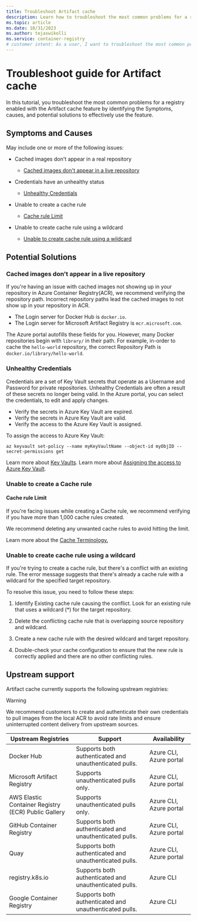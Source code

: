 ```yaml
---
title: Troubleshoot Artifact cache
description: Learn how to troubleshoot the most common problems for a registry enabled with the Artifact cache feature.
ms.topic: article
ms.date: 10/31/2023
ms.author: tejaswikolli
ms.service: container-registry
# customer intent: As a user, I want to troubleshoot the most common problems for a registry enabled with the Artifact cache feature so that I can effectively use the feature.
---
```


# Troubleshoot guide for Artifact cache 

In this tutorial, you troubleshoot the most common problems for a registry enabled with the Artifact cache feature by identifying the Symptoms, causes, and potential solutions to effectively use the feature.

## Symptoms and Causes

May include one or more of the following issues: 

- Cached images don't appear in a real repository 
  - [Cached images don't appear in a live repository](troubleshoot-artifact-cache.md#cached-images-dont-appear-in-a-live-repository) 

- Credentials have an unhealthy status
  - [Unhealthy Credentials](troubleshoot-artifact-cache.md#unhealthy-credentials)

- Unable to create a cache rule
  - [Cache rule Limit](troubleshoot-artifact-cache.md#cache-rule-limit)

- Unable to create cache rule using a wildcard
  - [Unable to create cache rule using a wildcard](troubleshoot-artifact-cache.md#unable-to-create-cache-rule-using-a-wildcard)

## Potential Solutions

### Cached images don't appear in a live repository 

If you're having an issue with cached images not showing up in your repository in Azure Container Registry(ACR), we recommend verifying the repository path. Incorrect repository paths lead the cached images to not show up in your repository in ACR.  

- The Login server for Docker Hub is `docker.io`.
- The Login server for Microsoft Artifact Registry is `mcr.microsoft.com`.

The Azure portal autofills these fields for you. However, many Docker repositories begin with `library/` in their path. For example, in-order to cache the `hello-world` repository, the correct Repository Path is `docker.io/library/hello-world`. 

### Unhealthy Credentials 

Credentials are a set of Key Vault secrets that operate as a Username and Password for private repositories. Unhealthy Credentials are often a result of these secrets no longer being valid. In the Azure portal, you can select the credentials, to edit and apply changes.

- Verify the secrets in Azure Key Vault are expired. 
- Verify the secrets in Azure Key Vault are valid.
- Verify the access to the Azure Key Vault is assigned.

To assign the access to Azure Key Vault:

```azurecli-interactive
az keyvault set-policy --name myKeyVaultName --object-id myObjID --secret-permissions get
```

Learn more about [Key Vaults][create-and-store-keyvault-credentials].
Learn more about [Assigning the access to Azure Key Vault][az-keyvault-set-policy].

### Unable to create a Cache rule

#### Cache rule Limit

If you're facing issues while creating a Cache rule, we recommend verifying if you have more than 1,000 cache rules created. 

We recommend deleting any unwanted cache rules to avoid hitting the limit. 

Learn more about the [Cache Terminology.](container-registry-artifact-cache.md#terminology)


### Unable to create cache rule using a wildcard

If you're trying to create a cache rule, but there's a conflict with an existing rule. The error message suggests that there's already a cache rule with a wildcard for the specified target repository.

To resolve this issue, you need to follow these steps:

1. Identify Existing cache rule causing the conflict. Look for an existing rule that uses a wildcard (*) for the target repository.

1. Delete the conflicting cache rule that is overlapping source repository and wildcard. 

1. Create a new cache rule with the desired wildcard and target repository.

1. Double-check your cache configuration to ensure that the new rule is correctly applied and there are no other conflicting rules.

## Upstream support 

Artifact cache currently supports the following upstream registries:

>[!WARNING]
> We recommend customers to create and authenticate their own credentials to pull images from the local ACR to avoid rate limits and ensure uninterrupted content delivery from upstream sources.

| Upstream Registries                          | Support                                                  | Availability             |
|----------------------------------------------|----------------------------------------------------------|--------------------------|
| Docker Hub                                   | Supports both authenticated and unauthenticated pulls.   | Azure CLI, Azure portal  |
| Microsoft Artifact Registry                  | Supports unauthenticated pulls only.                     | Azure CLI, Azure portal  |
| AWS Elastic Container Registry (ECR) Public Gallery | Supports unauthenticated pulls only.              | Azure CLI, Azure portal  |
| GitHub Container Registry                    | Supports both authenticated and unauthenticated pulls.   | Azure CLI, Azure portal  |
| Quay                                         | Supports both authenticated and unauthenticated pulls.   | Azure CLI, Azure portal  |
| registry.k8s.io                              | Supports both authenticated and unauthenticated pulls.   | Azure CLI                |
| Google Container Registry                    | Supports both authenticated and unauthenticated pulls.   | Azure CLI                |

<!-- LINKS - External -->
[create-and-store-keyvault-credentials]:../key-vault/secrets/quick-create-portal.md

[az-keyvault-set-policy]: ../key-vault/general/assign-access-policy.md#assign-an-access-policy

